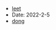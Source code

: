 - [leet](https://leetcode-cn.com/problems/serialize-and-deserialize-binary-tree/)
- Date: 2022-2-5
- [dong](https://mp.weixin.qq.com/s?__biz=MzAxODQxMDM0Mw==&mid=2247485871&idx=1&sn=bcb24ea8927995b585629a8b9caeed01&scene=21#wechat_redirect) 